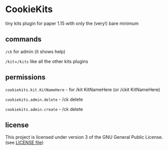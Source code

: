 # CookieKits

tiny kits plugin for paper 1.15 with only the (very!) bare minimum

## commands

`/ck` for admin (it shows help)

`/kit`+`/kits` like all the other kits plugins

## permissions

`cookiekits.kit.KitNameHere` - for /kit KitNameHere (or /ckit KitNameHere)

`cookiekits.admin.delete` - /ck delete <kitID>

`cookiekits.admin.create` - /ck delete <kitID>

## license

This project is licensed under version 3 of the GNU General Public License. (see [LICENSE file](https://github.com/ronthecookie/cookiekits/blob/master/LICENSE))
